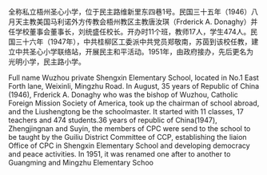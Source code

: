 全称私立梧州圣心小学，位于民主路维新里东四巷1号。民国三十五年（1946）八月天主教美国马利诺外方传教会梧州教区主教唐汝琪（Frderick A. Donaghy）并任学校董事会董事长，刘统盛任校长。开办时11个班，教师17人，学生474人。民国三十六年（1947年），中共桂柳区工委派中共党员郑敬南，苏茵到该校任教，建立中共圣心小学联络站，开展民主和平活动。1951年，由政府接办，先后更名为光明小学，民主路小学。

Full name Wuzhou private Shengxin Elementary School, located in No.1 East Forth lane, Weixinli, Mingzhu Road. In August, 35 years of Republic of China (1946), Frderick A. Donaghy who was the bishop of Wuzhou, Catholic Foreign Mission Society of America, took up the chairman of school abroad, and the Liushengtong be the schoolmaster. It started with 11 classes, 17 teachers and 474 students.36 years of republic of China(1947), Zhengjingnan and Suyin, the members of CPC were send to the school to be taught by the Guiliu District Committee of CCP, establishing the liaion Office of CPC in Shengxin Elementary School and developing democracy and peace activities. In 1951, it was renamed one after to another to Guangming and Mingzhu Elementary Schoo
